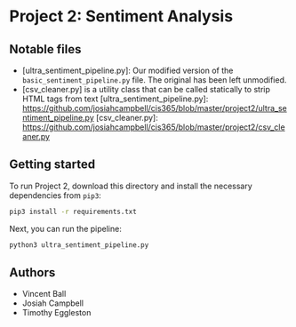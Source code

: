 # Project 2: Sentiment Analysis

## Notable files
* [ultra_sentiment_pipeline.py]: Our modified version of the `basic_sentiment_pipeline.py` file. The original has been left unmodified.
* [csv_cleaner.py] is a utility class that can be called statically to strip HTML tags from text
[ultra_sentiment_pipeline.py]: https://github.com/josiahcampbell/cis365/blob/master/project2/ultra_sentiment_pipeline.py
[csv_cleaner.py]: https://github.com/josiahcampbell/cis365/blob/master/project2/csv_cleaner.py

## Getting started
To run Project 2, download this directory and install the necessary dependencies from `pip3`:
```bash
pip3 install -r requirements.txt
```
Next, you can run the pipeline:
```bash
python3 ultra_sentiment_pipeline.py
```

## Authors
* Vincent Ball
* Josiah Campbell
* Timothy Eggleston

